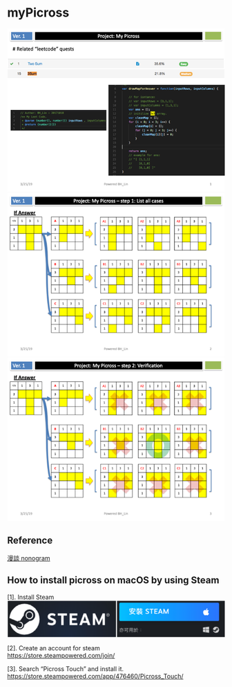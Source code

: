 # myPicross

![](./images/Slide1.png)
![](./images/Slide2.png)
![](./images/Slide3.png)
## Reference
[漫談 nonogram](http://kuangche.blogspot.tw/2011/08/nonogram.html)


## How to install picross on macOS by using Steam
[1]. Install Steam  
<a href="https://store.steampowered.com/about/" target="_blank">
	<img src="./images/install_steam_on_macos.png">
</a>

[2]. Create an account for steam  
<https://store.steampowered.com/join/>

[3]. Search “Picross Touch” and install it.  
<https://store.steampowered.com/app/476460/Picross_Touch/>
